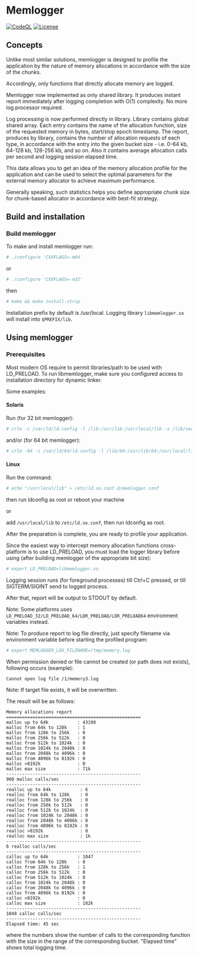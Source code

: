 # Memlogger
[![CodeQL](https://github.com/yvoinov/memlogger/actions/workflows/codeql-analysis.yml/badge.svg)](https://github.com/yvoinov/memlogger/actions/workflows/codeql-analysis.yml) [![License](https://img.shields.io/badge/License-BSD%203--Clause-blue.svg)](https://github.com/yvoinov/memlogger/blob/main/LICENSE)
## Concepts

Unlike most similar solutions, memlogger is designed to profile the application by the nature of memory allocations in accordance with the size of the chunks.

Accordingly, only functions that directly allocate memory are logged.

Memlogger now implemented as only shared library. It produces instant report immediately after logging completion with O(1) complexity. No more log processor required.

Log processing is now performed directly in library. Library contains global shared array. Each entry contains the name of the allocation function, size of the requested memory in bytes, start/stop epoch timestamp. The report, produces by library, contains the number of allocation requests of each type, in accordance with the entry into the given bucket size - i.e. 0-64 kb, 64-128 kb, 128-256  kb, and so on. Also it contains average allocation calls per second and logging session elapsed time.

This data allows you to get an idea of the memory allocation profile for the application and can be used to select the optimal parameters for the external memory allocator to achieve maximum performance.

Generally speaking, such statistics helps you define appropriate chunk size for chunk-based allocator in accordance with best-fit strategy.

## Build and installation

### Build memlogger

To make and install memlogger run:
```sh
# ./configure 'CXXFLAGS=-m64'
```
or
```sh
# ./configure 'CXXFLAGS=-m32'
```
then
```sh
# make && make install-strip
```

Installation prefix by default is /usr/local. Logging library `libmemlogger.so` will install into `$PREFIX/lib`.

## Using memlogger

### Prerequisites

Most modern OS require to permit libraries/path to be used with LD_PRELOAD. To run libmemlogger, make sure you configured access to installation directory for dynamic linker.

Some examples:

#### Solaris

Run (for 32 bit memlogger):

```sh
# crle -c /var/ld/ld.config -l /lib:/usr/lib:/usr/local/lib -s /lib/secure:/usr/lib/secure:/usr/lib:/usr/local/lib
```

and/or (for 64 bit memlogger):

```sh
# crle -64 -c /var/ld/64/ld.config -l /lib/64:/usr/lib/64:/usr/local/lib -s /lib/secure/64:/usr/lib/secure/64:/usr/local/lib
```

#### Linux

Run the command:

```sh
# echo "/usr/local/lib" > /etc/ld.so.conf.d/memlogger.conf
```
then run ldconfig as root or reboot your machine

or

add `/usr/local/lib` to `/etc/ld.so.conf`, then run ldconfig as root.

After the preparation is complete, you are ready to profile your application.

Since  the  easiest  way to intercept memory allocation functions cross-platform is to use LD_PRELOAD, you must load the logger library before using (after building memlogger of the appropriate bit size):

```sh
# export LD_PRELOAD=libmemlogger.so
```

Logging  session  runs  (for  foreground processes) till Ctrl+C pressed, or till SIGTERM/SIGINT send to logged process.

After that, report will be output to STDOUT by default.

Note: Some platforms uses `LD_PRELOAD_32/LD_PRELOAD_64/LDR_PRELOAD/LDR_PRELOAD64` environment variables instead.

Note:  To  produce  report  to  log  file  directly,  just  specify filename via environment variable before starting the profiled program:

```sh
# export MEMLOGGER_LOG_FILENAME=/tmp/memory.log
```

When  permission  denied  or  file  cannot be created (or path does not exists),
following occurs (example):

```sh
Cannot open log file /1/memory3.log
```

Note: If target file exists, it will be overwritten.

The result will be as follows:

```
Memory allocations report
===================================================
malloc up to 64k           : 43199
malloc from 64k to 128k    : 1
malloc from 128k to 256k   : 0
malloc from 256k to 512k   : 0
malloc from 512k to 1024k  : 0
malloc from 1024k to 2048k : 0
malloc from 2048k to 4096k : 0
malloc from 4096k to 8192k : 0
malloc >8192k              : 0
malloc max size            : 71k
---------------------------------------------------
960 malloc calls/sec
---------------------------------------------------
realloc up to 64k           : 6
realloc from 64k to 128k    : 0
realloc from 128k to 256k   : 0
realloc from 256k to 512k   : 0
realloc from 512k to 1024k  : 0
realloc from 1024k to 2048k : 0
realloc from 2048k to 4096k : 0
realloc from 4096k to 8192k : 0
realloc >8192k              : 0
realloc max size            : 1k
---------------------------------------------------
6 realloc calls/sec
---------------------------------------------------
calloc up to 64k           : 1047
calloc from 64k to 128k    : 0
calloc from 128k to 256k   : 1
calloc from 256k to 512k   : 0
calloc from 512k to 1024k  : 0
calloc from 1024k to 2048k : 0
calloc from 2048k to 4096k : 0
calloc from 4096k to 8192k : 0
calloc >8192k              : 0
calloc max size            : 182k
---------------------------------------------------
1048 calloc calls/sec
---------------------------------------------------
Elapsed time: 45 sec
```

where the numbers show the number of calls to the corresponding function with the size in the range of the corresponding bucket. "Elapsed time" shows total logging time.
